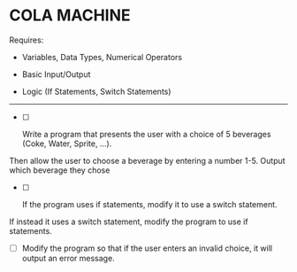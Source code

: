 # COLA MACHINE

Requires:

- Variables, Data Types, Numerical Operators

- Basic Input/Output

- Logic (If Statements, Switch Statements)

---

- [ ] <p>Write a program that presents the user with a choice of 5 beverages (Coke, Water, Sprite, ...).
Then allow the user to choose a beverage by entering a number 1-5.
Output which beverage they chose</p>

- [ ] <p>If the program uses if statements, modify it to use a switch statement.
If instead it uses a switch statement, modify the program to use if statements.</p>

- [ ] Modify the program so that if the user enters an invalid choice, it will output an error message.
